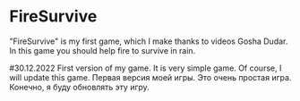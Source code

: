 # FireSurvive
 
"FireSurvive" is my first game, which I make thanks to videos Gosha Dudar. In this game you should help fire to survive in rain.

#30.12.2022 First version of my game. It is very simple game. Of course, I will update this game.
Первая версия моей игры. Это очень простая игра. Конечно, я буду обновлять эту игру.
